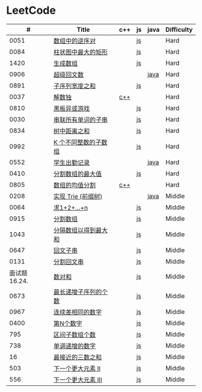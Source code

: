 LeetCode
========
 

| # | Title | c++ | js | java | Difficulty |
|---| ----- | -------- | ---------- | ---------- | ---------- |
|0051|[数组中的逆序对](https://leetcode-cn.com/problems/shu-zu-zhong-de-ni-xu-dui-lcof/) | | [js](./src/0051/0051.js) | |Hard|
|0084|[柱状图中最大的矩形](https://leetcode-cn.com/problems/largest-rectangle-in-histogram/) | | [js](./src/0084/0084.js) | |Hard|
|1420|[生成数组](https://leetcode-cn.com/problems/build-array-where-you-can-find-the-maximum-exactly-k-comparisons//) | | [js](./src/1420/1420.js) | |Hard|
|0906|[超级回文数](https://leetcode-cn.com/problems/super-palindromes/) | | | [java](./src/0906/0906.java) |Hard|
|0891|[子序列宽度之和](https://leetcode-cn.com/problems/sum-of-subsequence-widths/) | | [js](./src/0891/0891.js) | |Hard|
|0037|[解数独](https://leetcode-cn.com/problems/sudoku-solver/) | [c++](./src/0037/0037.cpp) | | |Hard|
|0810|[黑板异或游戏](https://leetcode-cn.com/problems/chalkboard-xor-game/) | | [js](./src/0810/0810.js) | |Hard|
|0030|[串联所有单词的子串](https://leetcode-cn.com/problems/substring-with-concatenation-of-all-words/) | | [js](./src/0030/0030.js) | |Hard|
|0834|[树中距离之和](https://leetcode-cn.com/problems/sum-of-distances-in-tree/) | | [js](./src/0834/0834.js) | |Hard|
|0992|[K 个不同整数的子数组](https://leetcode-cn.com/problems/subarrays-with-k-different-integers/) | | [js](./src/0992/0992.js) | |Hard|
|0552|[学生出勤记录](https://leetcode-cn.com/problems/student-attendance-record-ii/) | | | [java](./src/0552/0552.java) |Hard|
|0410|[分割数组的最大值](https://leetcode-cn.com/problems/split-array-largest-sum/) | | [js](./src/0410/0410.js) | |Hard|
|0805|[数组的均值分割](https://leetcode-cn.com/problems/split-array-with-same-average/) | [c++](./src/0805/0805.cpp) | | |Hard|
|0208|[实现 Trie (前缀树)](https://leetcode-cn.com/problems/implement-trie-prefix-tree/) | | | [java](./src/0208/0208.java) |Middle|
|0064|[求1+2+…+n](https://leetcode-cn.com/problems/qiu-12n-lcof/) | | [js](./src/0064/0064.js) | |Middle|
|0915|[分割数组](https://leetcode-cn.com/problems/partition-array-into-disjoint-intervals/) | | [js](./src/0915/0915.js) | |Middle|
|1043|[分隔数组以得到最大和](https://leetcode-cn.com/problems/partition-array-for-maximum-sum/) | | [js](./src/1043/1043.js) | |Middle|
|0647|[回文子串](https://leetcode-cn.com/problems/palindromic-substrings/) | | [js](./src/0647/0647.js) | |Middle|
|0131|[分割回文串](https://leetcode-cn.com/problems/palindrome-partitioning/) | | [js](./src/0131/0131.js) | |Middle|
|面试题 16.24.|[数对和](https://leetcode-cn.com/problems/pairs-with-sum-lcci/) | | [js](./src/1624/1624.js) | |Middle|
|0673|[最长递增子序列的个数](https://leetcode-cn.com/problems/number-of-longest-increasing-subsequence/) | | [js](./src/0673/0673.js) | |Middle|
|0967|[连续差相同的数字](https://leetcode-cn.com/problems/numbers-with-same-consecutive-differences/) | | [js](./src/0967/0967.js) | |Middle|
|0400|[第N个数字](https://leetcode-cn.com/problems/nth-digit/) | | [js](./src/0400/0400.js) | |Middle|
|795|[区间子数组个数](https://leetcode-cn.com/problems/number-of-subarrays-with-bounded-maximum/) | | [js](./src/795/795.js) | |Middle|
|738|[单调递增的数字](https://leetcode-cn.com/problems/monotone-increasing-digits/) | | [js](./src/738/738.js) | |Middle|
|16|[最接近的三数之和](https://leetcode-cn.com/problems/3sum-closest/) | | [js](./src/16/16.js) | |Middle|
|503|[下一个更大元素 II](https://leetcode-cn.com/problems/next-greater-element-ii/) | | [js](./src/503/503.js) | |Middle|
|556|[下一个更大元素 III](https://leetcode-cn.com/problems/next-greater-element-iii/) | | [js](./src/556/556.js) | |Middle|